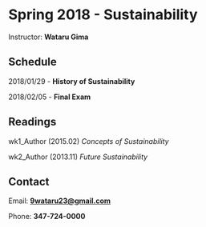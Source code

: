 # Spring 2018 - **Sustainability** 
Instructor: **Wataru Gima**

## Schedule
2018/01/29 - **History of Sustainability**

2018/02/05 - **Final Exam**

## Readings 
wk1_Author (2015.02) *Concepts of Sustainability* 

wk2_Author (2013.11) *Future Sustainability*

## Contact 
Email: **9wataru23@gmail.com**

Phone: **347-724-0000** 